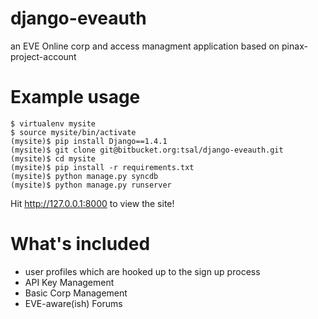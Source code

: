 django-eveauth
====================

an EVE Online corp and access managment application based on pinax-project-account

Example usage
=============

    $ virtualenv mysite
    $ source mysite/bin/activate
    (mysite)$ pip install Django==1.4.1
    (mysite)$ git clone git@bitbucket.org:tsal/django-eveauth.git
    (mysite)$ cd mysite
    (mysite)$ pip install -r requirements.txt
    (mysite)$ python manage.py syncdb
    (mysite)$ python manage.py runserver

Hit http://127.0.0.1:8000 to view the site!

What's included
===============

 * user profiles which are hooked up to the sign up process
 * API Key Management
 * Basic Corp Management
 * EVE-aware(ish) Forums
